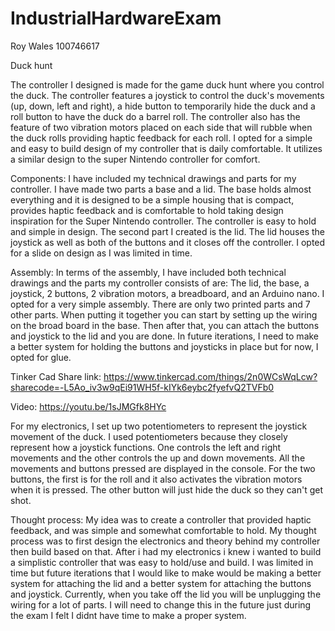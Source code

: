 # IndustrialHardwareExam

Roy Wales 100746617


Duck hunt

The controller I designed is made for the game duck hunt where you control the duck. The controller features a joystick to control the duck's movements (up, down, left and right), a hide button to temporarily hide the duck and a roll button to have the duck do a barrel roll. The controller also has the feature of two vibration motors placed on each side that will rubble when the duck rolls providing haptic feedback for each roll. I opted for a simple and easy to build design of my controller that is daily comfortable. It utilizes a similar design to the super Nintendo controller for comfort.

Components:
I have included my technical drawings and parts for my controller. I have made two parts a base and a lid. The base holds almost everything and it is designed to be a simple housing that is compact, provides haptic feedback and is comfortable to hold taking design inspiration for the Super Nintendo controller. The controller is easy to hold and simple in design. The second part I created is the lid. The lid houses the joystick as well as both of the buttons and it closes off the controller. I opted for a slide on design as I was limited in time. 

Assembly:
 In terms of the assembly, I have included both technical drawings and the parts my controller consists of are: The lid, the base, a joystick, 2 buttons, 2 vibration motors, a breadboard, and an Arduino nano. I opted for a very simple assembly. There are only two printed parts and 7 other parts. When putting it together you can start by setting up the wiring on the broad board in the base. Then after that, you can attach the buttons and joystick to the lid and you are done. In future iterations, I need to make a better system for holding the buttons and joysticks in place but for now, I opted for glue.

Tinker Cad
Share link:
https://www.tinkercad.com/things/2n0WCsWqLcw?sharecode=-L5Ao_iv3w9qEi91WH5f-kIYk6eybc2fyefvQ2TVFb0 

Video: https://youtu.be/1sJMGfk8HYc 

For my electronics, I set up two potentiometers to represent the joystick movement of the duck. I used potentiometers because they closely represent how a joystick functions. One controls the left and right movements and the other controls the up and down movements. All the movements and buttons pressed are displayed in the console. For the two buttons, the first is for the roll and it also activates the vibration motors when it is pressed. The other button will just hide the duck so they can't get shot. 

Thought process: My idea was to create a controller that provided haptic feedback, and was simple and somewhat comfortable to hold. My thought process was to first design the electronics and theory behind my controller then build based on that. After i had my electronics i knew i wanted to build a simplistic controller that was easy to hold/use and build. I was limited in time but future iterations that I would like to make would be making a better system for attaching the lid and a better system for attaching the buttons and joystick. Currently, when you take off the lid you will be unplugging the wiring for a lot of parts. I will need to change this in the future just during the exam I felt I didnt have time to make a proper system. 

